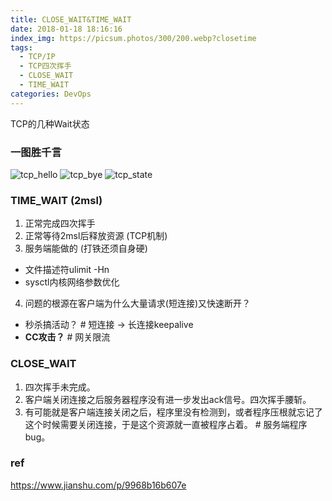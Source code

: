 ```yaml
---
title: CLOSE_WAIT&TIME_WAIT
date: 2018-01-18 18:16:16
index_img: https://picsum.photos/300/200.webp?closetime
tags:
  - TCP/IP
  - TCP四次挥手
  - CLOSE_WAIT
  - TIME_WAIT
categories: DevOps
---
```

TCP的几种Wait状态

<!-- more -->

### 一图胜千言
![tcp_hello](/img/tcp_hello.webp)
![tcp_bye](/img/tcp_bye.webp)
![tcp_state](/img/tcp_state.webp)

### TIME_WAIT (2msl)
1. 正常完成四次挥手
2. 正常等待2msl后释放资源 (TCP机制)
3. 服务端能做的 (打铁还须自身硬)
- 文件描述符ulimit -Hn
- sysctl内核网络参数优化
4. 问题的根源在客户端为什么大量请求(短连接)又快速断开？
- 秒杀搞活动？ # 短连接 -> 长连接keepalive
- **CC攻击？** # 网关限流

### CLOSE_WAIT
1. 四次挥手未完成。
2. 客户端关闭连接之后服务器程序没有进一步发出ack信号。四次挥手腰斩。
3. 有可能就是客户端连接关闭之后，程序里没有检测到，或者程序压根就忘记了这个时候需要关闭连接，于是这个资源就一直被程序占着。 # 服务端程序bug。

### ref
https://www.jianshu.com/p/9968b16b607e